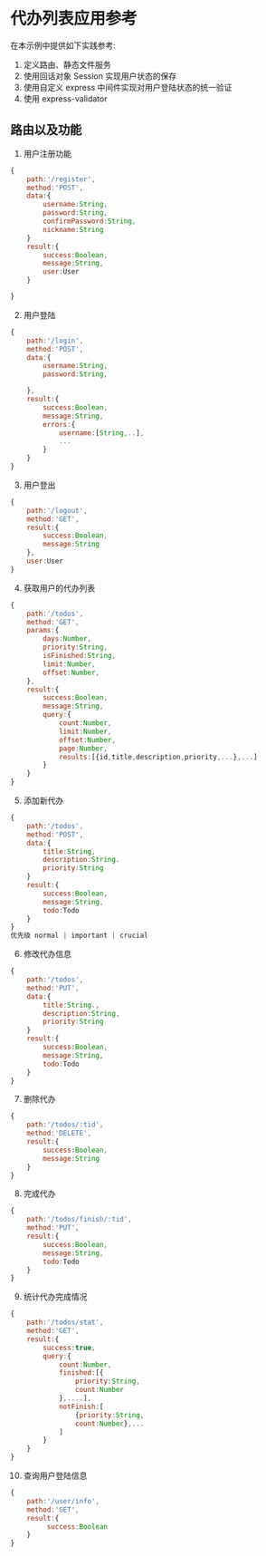 # 代办列表应用参考

在本示例中提供如下实践参考:
1. 定义路由、静态文件服务
2. 使用回话对象 Session 实现用户状态的保存
3. 使用自定义 express 中间件实现对用户登陆状态的统一验证
4. 使用 express-validator

## 路由以及功能

1. 用户注册功能
```javascript
{
    path:'/register',
    method:'POST',
    data:{
        username:String,
        password:String,
        confirmPassword:String,
        nickname:String
    }
    result:{
        success:Boolean,
        message:String,
        user:User
    }

}
```

2. 用户登陆
```javascript
{
    path:'/login',
    method:'POST',
    data:{
        username:String,
        password:String,

    },
    result:{
        success:Boolean,
        message:String,
        errors:{
            username:[String,..],
            ...
        }
    }
}
```

3. 用户登出
```javascript
{
    path:'/logout',
    method:'GET',
    result:{
        success:Boolean,
        message:String
    },
    user:User
}
```

4. 获取用户的代办列表
```javascript
{
    path:'/todos',
    method:'GET',
    params:{
        days:Number,
        priority:String,
        isFinished:String,
        limit:Number,
        offset:Number,
    },
    result:{
        success:Boolean,
        message:String,
        query:{
            count:Number,
            limit:Number,
            offset:Number,
            page:Number,
            results:[{id,title,description,priority,...},...]
        }
    }
}

```

5. 添加新代办
```javascript
{
    path:'/todos',
    method:'POST',
    data:{
        title:String,
        description:String.
        priority:String
    }
    result:{
        success:Boolean,
        message:String,
        todo:Todo
    }
}
优先级 normal | important | crucial
```

6. 修改代办信息
```javascript
{
    path:'/todos',
    method:'PUT',
    data:{
        title:String.,
        description:String,
        priority:String
    }
    result:{
        success:Boolean,
        message:String,
        todo:Todo
    }
}
```

7. 删除代办
```javascript
{
    path:'/todos/:tid',
    method:'DELETE',
    result:{
        success:Boolean,
        message:String
    }
}
```
8. 完成代办
```javascript
{
    path:'/todos/finish/:tid',
    method:'PUT',
    result:{
        success:Boolean,
        message:String,
        todo:Todo
    }
}
```

9. 统计代办完成情况
```javascript
{
    path:'/todos/stat',
    method:'GET',
    result:{
        success:true,
        query:{
            count:Number,
            finished:[{
                priority:String,
                count:Number
            },....],
            notFinish:[
                {priority:String,
                count:Number},...
            ]
        }
    }
}
```

10. 查询用户登陆信息
```javascript
{
    path:'/user/info',
    method:'GET',
    result:{
         success:Boolean
    }
}
```